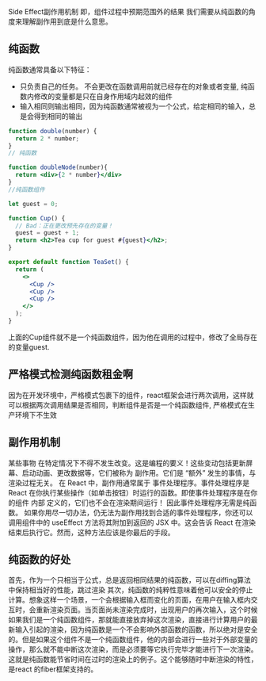 Side Effect副作用机制
即，组件过程中预期范围外的结果
我们需要从纯函数的角度来理解副作用到底是什么意思。

## 纯函数
纯函数通常具备以下特征：
- 只负责自己的任务。 不会更改在函数调用前就已经存在的对象或者变量, 纯函数内修改的变量都是只在自身作用域内起效的组件
- 输入相同则输出相同，因为纯函数通常被视为一个公式，给定相同的输入，总是会得到相同的输出

```jsx
function double(number) {
  return 2 * number;
}
// 纯函数

function doubleNode(number){
  return <div>{2 * number}</div>
}
//纯函数组件

let guest = 0;

function Cup() {
  // Bad：正在更改预先存在的变量！
  guest = guest + 1;
  return <h2>Tea cup for guest #{guest}</h2>;
}

export default function TeaSet() {
  return (
    <>
      <Cup />
      <Cup />
      <Cup />
    </>
  );
}
```

上面的Cup组件就不是一个纯函数组件，因为他在调用的过程中，修改了全局存在的变量guest.

## 严格模式检测纯函数租金啊

因为在开发环境中，严格模式包裹下的组件，react框架会进行两次调用，这样就可以根据两次调用结果是否相同，判断组件是否是一个纯函数组件, 严格模式在生产环境下不生效

## 副作用机制
某些事物 在特定情况下不得不发生改变。这是编程的要义！这些变动包括更新屏幕、启动动画、更改数据等，它们被称为 副作用。它们是 “额外” 发生的事情，与渲染过程无关。
在 React 中，副作用通常属于 事件处理程序。事件处理程序是 React 在你执行某些操作（如单击按钮）时运行的函数。即使事件处理程序是在你的组件 内部 定义的，它们也不会在渲染期间运行！ 因此事件处理程序无需是纯函数。
如果你用尽一切办法，仍无法为副作用找到合适的事件处理程序，你还可以调用组件中的 useEffect 方法将其附加到返回的 JSX 中。这会告诉 React 在渲染结束后执行它。然而，这种方法应该是你最后的手段。

## 纯函数的好处
首先，作为一个只相当于公式，总是返回相同结果的纯函数，可以在diffing算法中保持相当好的性能，跳过渲染
其次，纯函数的纯粹性意味着他可以安全的停止计算。想象这样一个场景，一个会根据输入框而变化的页面，在用户在输入框内交互时，会重新渲染页面。当页面尚未渲染完成时，出现用户的再次输入，这个时候如果我们是一个纯函数组件，那就能直接放弃掉这次渲染，直接进行计算用户的最新输入引起的渲染，因为纯函数是一个不会影响外部函数的函数，所以绝对是安全的。但是如果这个组件不是一个纯函数组件，他的内部会进行一些对于外部变量的操作，那么就不能中断这次渲染，而是必须要等它执行完毕才能进行下一次渲染。这就是纯函数能节省时间在过时的渲染上的例子。这个能够随时中断渲染的特性，是react 的fiber框架支持的。


